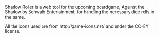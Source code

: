 Shadow Roller is a web tool for the upcoming boardgame, Against the Shadow by Schwalb Entertainment, for handling the necessary dice rolls in the game.

All the icons used are from http://game-icons.net/ and under the CC-BY license. 